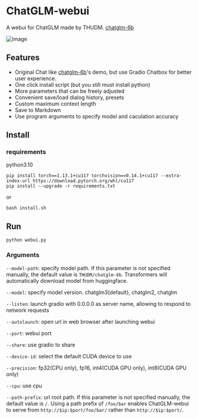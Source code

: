 # ChatGLM-webui

A webui for ChatGLM made by THUDM. [chatglm-6b](https://huggingface.co/THUDM/chatglm-6b)

![image](https://user-images.githubusercontent.com/36563862/226985330-48e3b7f8-8c03-4778-af39-fd9b3a993d19.png)

## Features

- Original Chat like [chatglm-6b](https://huggingface.co/THUDM/chatglm-6b)'s demo, but use Gradio Chatbox for better user experience.
- One click install script (but you still must install python)
- More parameters that can be freely adjusted
- Convenient save/load dialog history, presets
- Custom maximum context length
- Save to Markdown
- Use program arguments to specify model and caculation accuracy

## Install

### requirements

python3.10

```shell
pip install torch==1.13.1+cu117 torchvision==0.14.1+cu117 --extra-index-url https://download.pytorch.org/whl/cu117
pip install --upgrade -r requirements.txt
```

or

```shell
bash install.sh
```

## Run

```shell
python webui.py
```

### Arguments

`--model-path`: specify model path. If this parameter is not specified manually, the default value is `THUDM/chatglm-6b`. Transformers will automatically download model from huggingface.

`--model`: specify model version. chatglm3(default), chatglm2, chatglm

`--listen`: launch gradio with 0.0.0.0 as server name, allowing to respond to network requests

`--autolaunch`: open url in web browser after launching webui

`--port`: webui port

`--share`: use gradio to share

`--device-id`: select the default CUDA device to use

`--precision`: fp32(CPU only), fp16, int4(CUDA GPU only), int8(CUDA GPU only)

`--cpu`: use cpu

`--path-prefix`: url root path. If this parameter is not specified manually, the default value is `/`. Using a path prefix of `/foo/bar` enables ChatGLM-webui to serve from `http://$ip:$port/foo/bar/` rather than `http://$ip:$port/`.
